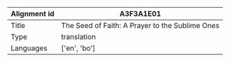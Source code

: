 |Alignment id | A3F3A1E01
| --- | --- 
|Title | The Seed of Faith: A Prayer to the Sublime Ones 
|Type | translation
|Languages | ['en', 'bo']